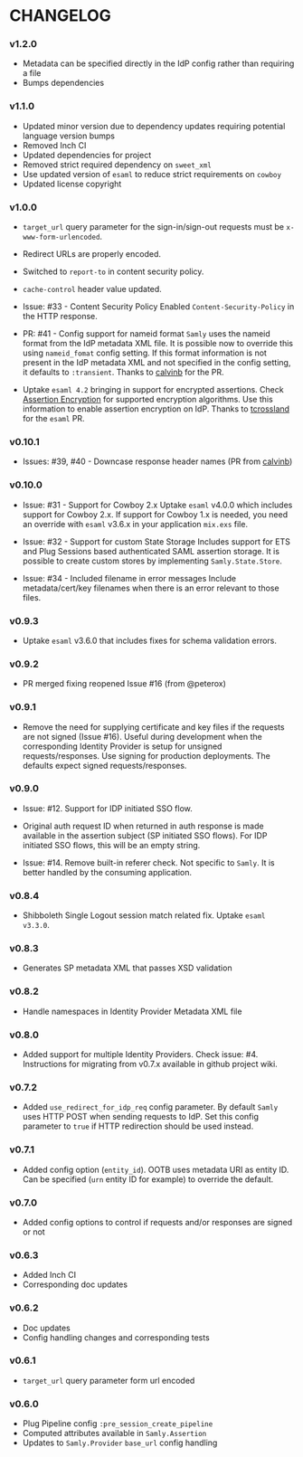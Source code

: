 # CHANGELOG

### v1.2.0
+   Metadata can be specified directly in the IdP config rather than requiring a file
+   Bumps dependencies

### v1.1.0
+   Updated minor version due to dependency updates requiring potential language version bumps
+   Removed Inch CI
+   Updated dependencies for project
+   Removed strict required dependency on `sweet_xml`
+   Use updated version of `esaml` to reduce strict requirements on `cowboy`
+   Updated license copyright

### v1.0.0

+   `target_url` query parameter for the sign-in/sign-out requests must be
    `x-www-form-urlencoded`.

+   Redirect URLs are properly encoded.

+   Switched to `report-to` in content security policy.

+   `cache-control` header value updated.

+   Issue: #33 - Content Security Policy
    Enabled `Content-Security-Policy` in the HTTP response.

+   PR: #41 - Config support for nameid format
    `Samly` uses the nameid format from the IdP metadata XML file.
    It is possible now to override this using `nameid_fomat` config setting.
    If this format information is not present in the IdP metadata XML and not
    specified in the config setting, it defaults to `:transient`.
    Thanks to [calvinb](https://github.com/calvinb) for the PR.

+   Uptake `esaml 4.2` bringing in support for encrypted assertions.
    Check [Assertion Encryption](https://github.com/handnot2/esaml#assertion-encryption)
    for supported encryption algorithms. Use this information to enable assertion
    encryption on IdP. Thanks to [tcrossland](https://github.com/tcrossland)
    for the `esaml` PR.

### v0.10.1

+   Issues: #39, #40 - Downcase response header names
    (PR from [calvinb](https://github.com/calvinb))

### v0.10.0

+   Issue: #31 - Support for Cowboy 2.x
    Uptake `esaml` v4.0.0 which includes support for Cowboy 2.x.
    If support for Cowboy 1.x is needed, you need an override with
    `esaml` v3.6.x in your application `mix.exs` file.

+   Issue: #32 - Support for custom State Storage
    Includes support for ETS and Plug Sessions based authenticated SAML
    assertion storage. It is possible to create custom stores by
    implementing `Samly.State.Store`.

+   Issue: #34 - Included filename in error messages
    Include metadata/cert/key filenames when there is an error relevant to
    those files.

### v0.9.3

+   Uptake `esaml` v3.6.0 that includes fixes for schema validation errors.

### v0.9.2

+   PR merged fixing reopened Issue #16 (from @peterox)

### v0.9.1

+   Remove the need for supplying certificate and key files if the requests are
    not signed (Issue #16). Useful during development when the corresponding
    Identity Provider is setup for unsigned requests/responses. Use signing
    for production deployments. The defaults expect signed requests/responses.

### v0.9.0

+   Issue: #12. Support for IDP initiated SSO flow.

+   Original auth request ID when returned in auth response is made available
    in the assertion subject (SP initiated SSO flows). For IDP initiated
    SSO flows, this will be an empty string.

+   Issue: #14. Remove built-in referer check.
    Not specific to `Samly`. It is better handled by the consuming application.

### v0.8.4

+   Shibboleth Single Logout session match related fix. Uptake `esaml v3.3.0`.

### v0.8.3

+   Generates SP metadata XML that passes XSD validation

### v0.8.2

+   Handle namespaces in Identity Provider Metadata XML file

### v0.8.0

+   Added support for multiple Identity Providers. Check issue: #4.
    Instructions for migrating from v0.7.x available in github project wiki.

### v0.7.2

+   Added `use_redirect_for_idp_req` config parameter. By default `Samly` uses HTTP POST when sending requests to IdP. Set this config parameter to `true` if HTTP redirection should be used instead.

### v0.7.1

+   Added config option (`entity_id`). OOTB uses metadata URI as entity ID. Can be specified (`urn` entity ID for example) to override the default.

### v0.7.0

+   Added config options to control if requests and/or responses are signed or not

### v0.6.3

+   Added Inch CI
+   Corresponding doc updates

### v0.6.2

+   Doc updates
+   Config handling changes and corresponding tests

### v0.6.1

+   `target_url` query parameter form url encoded

### v0.6.0

+   Plug Pipeline config `:pre_session_create_pipeline`
+   Computed attributes available in `Samly.Assertion`
+   Updates to `Samly.Provider` `base_url` config handling
